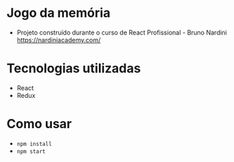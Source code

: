 # Jogo da memória

- Projeto construído durante o curso de React Profissional - Bruno Nardini https://nardiniacademy.com/

# Tecnologias utilizadas

- React
- Redux

# Como usar

- `npm install`
- `npm start`
